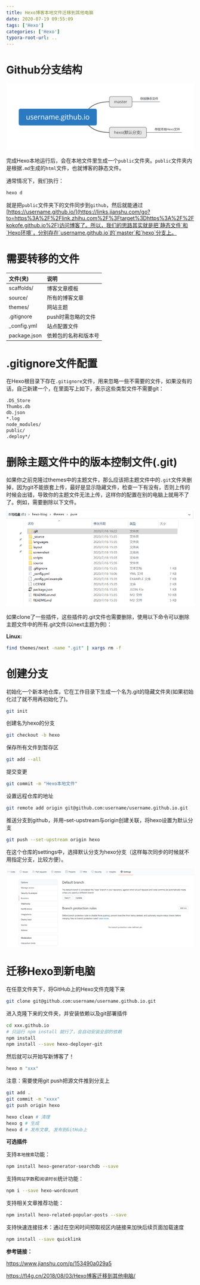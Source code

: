 ```yaml
---
title: Hexo博客本地文件迁移到其他电脑
date: 2020-07-19 09:55:09
tags: ['Hexo']
categories: ['Hexo']
typora-root-url: ..
---
```


# Github分支结构

<img src="/images/Hexo%E5%8D%9A%E5%AE%A2%E6%9C%AC%E5%9C%B0%E6%96%87%E4%BB%B6%E8%BF%81%E7%A7%BB%E5%88%B0%E5%85%B6%E4%BB%96%E7%94%B5%E8%84%91/github%E5%88%86%E6%94%AF%E7%BB%93%E6%9E%84.png" alt="github分支结构" style="zoom:67%;" />

<!--more-->

完成Hexo本地运行后，会在本地文件里生成一个`public`文件夹。`public`文件夹内是根据`.md`生成的`html`文件，也就博客的静态文件。

通常情况下，我们执行：

```bash
hexo d
```

就是把`public`文件夹下的文件同步到`github`，然后就能通过[https://username.github.io/](https://links.jianshu.com/go?to=https%3A%2F%2Flink.zhihu.com%2F%3Ftarget%3Dhttps%3A%2F%2Fkokofe.github.io%2F)访问博客了。所以，我们的思路其实就是把`静态文件`和`Hexo环境`，分别存在`username.github.io`的`master`和`hexo`分支上。

# 需要转移的文件

| 文件(夹)     | 说明                 |
| :----------- | :------------------- |
| scaffolds/   | 博客文章模板         |
| source/      | 所有的博客文章       |
| themes/      | 网站主题             |
| .gitignore   | push时需忽略的文件   |
| _config.yml  | 站点配置文件         |
| package.json | 依赖包的名称和版本号 |

# .gitignore文件配置

在Hexo根目录下存在`.gitignore`文件，用来忽略一些不需要的文件，如果没有的话，自己新建一个，在里面写上如下，表示这些类型文件不需要git：

```
.DS_Store
Thumbs.db
db.json
*.log
node_modules/
public/
.deploy*/
```

# 删除主题文件中的版本控制文件(.git)

如果你之前克隆过themes中的主题文件，那么应该把主题文件中的`.git`文件夹删掉，因为git不能嵌套上传，最好是显示隐藏文件，检查一下有没有，否则上传的时候会出错，导致你的主题文件无法上传，这样你的配置在别的电脑上就用不了了。例如，需要删除以下文件。

![主题文件版本控制文件删除](/images/Hexo%E5%8D%9A%E5%AE%A2%E6%9C%AC%E5%9C%B0%E6%96%87%E4%BB%B6%E8%BF%81%E7%A7%BB%E5%88%B0%E5%85%B6%E4%BB%96%E7%94%B5%E8%84%91/%E4%B8%BB%E9%A2%98%E6%96%87%E4%BB%B6%E7%89%88%E6%9C%AC%E6%8E%A7%E5%88%B6%E6%96%87%E4%BB%B6%E5%88%A0%E9%99%A4.png)

如果clone了一些插件，这些插件的.git文件也需要删除，使用以下命令可以删除主题文件中的所有.git文件(以next主题为例)：

**Linux:**

```bash
find themes/next -name ".git" | xargs rm -f
```

# 创建分支

初始化一个新本地仓库，它在工作目录下生成一个名为.git的隐藏文件夹(如果初始化过了就不用再初始化了)。

```bash
git init
```

创建名为hexo的分支

```bash
git checkout -b hexo
```

保存所有文件到暂存区

```bash
git add --all
```

提交变更

```bash
git commit -m "Hexo本地文件"
```

设置远程仓库的地址

```bash
git remote add origin git@github.com:username/username.github.io.git
```

推送分支到github，并用–set-upstream与origin创建关联，将hexo设置为默认分支

```bash
git push --set-upstream origin hexo
```

在这个仓库的settings中，选择默认分支为hexo分支（这样每次同步的时候就不用指定分支，比较方便）。

![切换github默认分支](/images/Hexo%E5%8D%9A%E5%AE%A2%E6%9C%AC%E5%9C%B0%E6%96%87%E4%BB%B6%E8%BF%81%E7%A7%BB%E5%88%B0%E5%85%B6%E4%BB%96%E7%94%B5%E8%84%91/%E5%88%87%E6%8D%A2github%E9%BB%98%E8%AE%A4%E5%88%86%E6%94%AF.png)

# 迁移Hexo到新电脑

在任意文件夹下，将GitHub上的Hexo文件克隆下来

```bash
git clone git@github.com:username/username.github.io.git
```

进入克隆下来的文件夹，并安装依赖以及git部署插件

```bash
cd xxx.github.io
# 只运行 npm install 就行了，会自动安装全部的依赖
npm install
npm install --save hexo-deployer-git
```

然后就可以开始写新博客了！

```bash
hexo n "xxx"
```

注意：需要使用git push把源文件推到分支上

```bash
git add .
git commit -m "xxxx"
git push origin hexo
```

```bash
hexo clean # 清理
hexo g # 生成
hexo d # 发布文章, 发布到GitHub上
```

**可选插件**

支持`本地搜索`功能：

```bash
npm install hexo-generator-searchdb --save
```

支持`网站字数`和`阅读时长`统计功能：

```bash
npm i --save hexo-wordcount
```

支持相关文章推荐功能：

```bash
npm install hexo-related-popular-posts --save
```

支持快速连接技术：通过在空闲时间预取视区内链接来加快后续页面加载速度

```bash
npm install --save quicklink
```

**参考链接：**

<https://www.jianshu.com/p/153490a029a5>

<https://fl4g.cn/2018/08/03/Hexo博客迁移到其他电脑/>